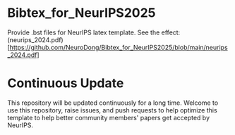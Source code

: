 # Bibtex_for_NeurIPS2025
Provide .bst files for NeurIPS latex template. See the effect: (neurips_2024.pdf)[https://github.com/NeuroDong/Bibtex_for_NeurIPS2025/blob/main/neurips_2024.pdf]

# Continuous Update
This repository will be updated continuously for a long time. Welcome to use this repository, raise issues, and push requests to help optimize this template to help better community members' papers get accepted by NeurIPS.
